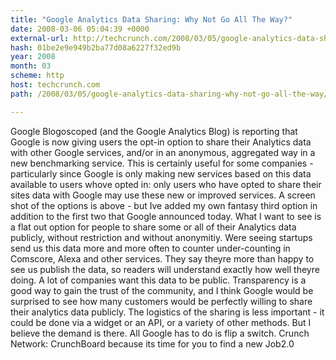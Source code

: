 ```yaml
---
title: "Google Analytics Data Sharing: Why Not Go All The Way?"
date: 2008-03-06 05:04:39 +0000
external-url: http://techcrunch.com/2008/03/05/google-analytics-data-sharing-why-not-go-all-the-way/
hash: 01be2e9e949b2ba77d08a6227f32ed9b
year: 2008
month: 03
scheme: http
host: techcrunch.com
path: /2008/03/05/google-analytics-data-sharing-why-not-go-all-the-way/

---
```


Google Blogoscoped (and the Google Analytics Blog) is reporting that Google is now giving users the opt-in option to share their Analytics data with other Google services, and/or in an anonymous, aggregated way in a new benchmarking service.   This is certainly useful for some companies - particularly since Google is only making new services based on this data available to users whove opted in: only users who have opted to share their sites data with Google may use these new or improved services.  A screen shot of the options is above - but Ive added my own fantasy third option in addition to the first two that Google announced today.  What I want to see is a flat out option for people to share some or all of their Analytics data publicly, without restriction and without anonymitiy. Were seeing startups send us this data more and more often to counter under-counting in Comscore, Alexa and other services. They say theyre more than happy to see us publish the data, so readers will understand exactly how well theyre doing. A lot of companies want this data to be public.  Transparency is a good way to gain the trust of the community, and I think Google would be surprised to see how many customers would be perfectly willing to share their analytics data publicly. The logistics of the sharing is less important - it could be done via a widget or an API, or a variety of other methods. But I believe the demand is there. All Google has to do is flip a switch. Crunch Network:  CrunchBoard because its time for you to find a new Job2.0
